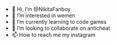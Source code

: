 - 👋 Hi, I’m @NikitaFanboy
- 👀 I’m interested in wemen
- 🌱 I’m currently learning to code games
- 💞️ I’m looking to collaborate on anticheat
- 📫 How to reach me my instagram

<!---
NikitaFanboy/NikitaFanboy is a ✨ special ✨ repository because its `README.md` (this file) appears on your GitHub profile.
You can click the Preview link to take a look at your changes.
--->

